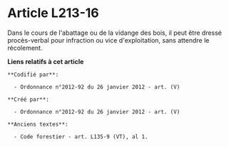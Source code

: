 # Article L213-16

Dans le cours de l'abattage ou de la vidange des bois, il peut être dressé procès-verbal pour infraction ou vice
d'exploitation, sans attendre le récolement.

**Liens relatifs à cet article**

	**Codifié par**:

	  - Ordonnance n°2012-92 du 26 janvier 2012 - art. (V)

	**Créé par**:

	  - Ordonnance n°2012-92 du 26 janvier 2012 - art. (V)

	**Anciens textes**:

	  - Code forestier - art. L135-9 (VT), al 1.

